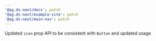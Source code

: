 ```yaml
---
'@ag.ds-next/docs': patch
'@ag.ds-next/example-site': patch
'@ag.ds-next/main-nav': patch
---
```


Updated `icon` prop API to be consistent with `Button` and updated usage

